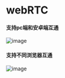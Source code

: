 # webRTC

#### 支持pc端和安卓端互通
![image](https://user-images.githubusercontent.com/50448108/125187276-5888d680-e261-11eb-84a4-3e884f75d7a7.png)

#### 支持不同浏览器互通
![image](https://user-images.githubusercontent.com/50448108/125187614-08ab0f00-e263-11eb-976c-1032ae44cfd9.png)
